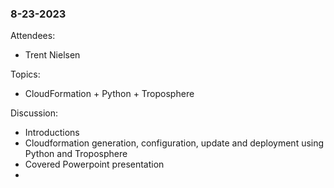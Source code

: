 ### 8-23-2023

Attendees:
  - Trent Nielsen

Topics: 
  - CloudFormation + Python + Troposphere

Discussion:
  - Introductions
  - Cloudformation generation, configuration, update and deployment using Python and Troposphere
  - Covered Powerpoint presentation
  - 
